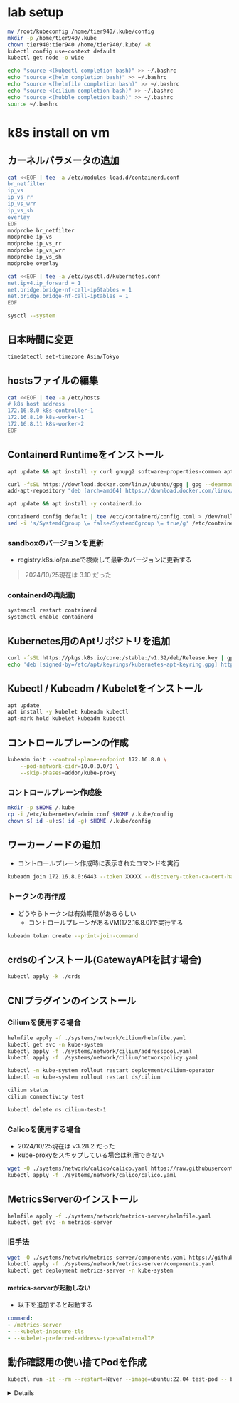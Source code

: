 # lab setup
```bash
mv /root/kubeconfig /home/tier940/.kube/config
mkdir -p /home/tier940/.kube
chown tier940:tier940 /home/tier940/.kube/ -R
kubectl config use-context default
kubectl get node -o wide

echo "source <(kubectl completion bash)" >> ~/.bashrc
echo "source <(helm completion bash)" >> ~/.bashrc
echo "source <(helmfile completion bash)" >> ~/.bashrc
echo "source <(cilium completion bash)" >> ~/.bashrc
echo "source <(hubble completion bash)" >> ~/.bashrc
source ~/.bashrc
```

# k8s install on vm
## カーネルパラメータの追加
```bash
cat <<EOF | tee -a /etc/modules-load.d/containerd.conf
br_netfilter
ip_vs
ip_vs_rr
ip_vs_wrr
ip_vs_sh
overlay
EOF
modprobe br_netfilter
modprobe ip_vs
modprobe ip_vs_rr
modprobe ip_vs_wrr
modprobe ip_vs_sh
modprobe overlay

cat <<EOF | tee -a /etc/sysctl.d/kubernetes.conf
net.ipv4.ip_forward = 1
net.bridge.bridge-nf-call-ip6tables = 1
net.bridge.bridge-nf-call-iptables = 1
EOF

sysctl --system
```

## 日本時間に変更
```bash
timedatectl set-timezone Asia/Tokyo
```

## hostsファイルの編集
```bash
cat <<EOF | tee -a /etc/hosts
# k8s host address
172.16.8.0 k8s-controller-1
172.16.8.10 k8s-worker-1
172.16.8.11 k8s-worker-2
EOF
```

## Containerd Runtimeをインストール
```bash
apt update && apt install -y curl gnupg2 software-properties-common apt-transport-https ca-certificates

curl -fsSL https://download.docker.com/linux/ubuntu/gpg | gpg --dearmour -o /etc/apt/trusted.gpg.d/docker.gpg 
add-apt-repository "deb [arch=amd64] https://download.docker.com/linux/ubuntu $(lsb_release -cs) stable"

apt update && apt install -y containerd.io

containerd config default | tee /etc/containerd/config.toml > /dev/null 2>&1 
sed -i 's/SystemdCgroup \= false/SystemdCgroup \= true/g' /etc/containerd/config.toml
```

### sandboxのバージョンを更新
- registry.k8s.io/pauseで検索して最新のバージョンに更新する
> 2024/10/25現在は 3.10 だった

### containerdの再起動
```bash
systemctl restart containerd
systemctl enable containerd
```

## Kubernetes用のAptリポジトリを追加
```bash
curl -fsSL https://pkgs.k8s.io/core:/stable:/v1.32/deb/Release.key | gpg --dearmor -o /etc/apt/keyrings/kubernetes-apt-keyring.gpg
echo 'deb [signed-by=/etc/apt/keyrings/kubernetes-apt-keyring.gpg] https://pkgs.k8s.io/core:/stable:/v1.32/deb/ /' | tee /etc/apt/sources.list.d/kubernetes.list
```

## Kubectl / Kubeadm / Kubeletをインストール
```bash
apt update
apt install -y kubelet kubeadm kubectl
apt-mark hold kubelet kubeadm kubectl
```

## コントロールプレーンの作成
```bash
kubeadm init --control-plane-endpoint 172.16.8.0 \
    --pod-network-cidr=10.0.0.0/8 \
    --skip-phases=addon/kube-proxy
```

### コントロールプレーン作成後
```bash
mkdir -p $HOME /.kube
cp -i /etc/kubernetes/admin.conf $HOME /.kube/config
chown $( id -u):$( id -g) $HOME /.kube/config
```

## ワーカーノードの追加
- コントロールプレーン作成時に表示されたコマンドを実行
```bash
kubeadm join 172.16.8.0:6443 --token XXXXX --discovery-token-ca-cert-hash sha256:YYYY
```

### トークンの再作成
- どうやらトークンは有効期限があるらしい
    - コントロールプレーンがあるVM(172.16.8.0)で実行する
```bash
kubeadm token create --print-join-command
```

## crdsのインストール(GatewayAPIを試す場合)
```bash
kubectl apply -k ./crds
```

## CNIプラグインのインストール
### Ciliumを使用する場合
```bash
helmfile apply -f ./systems/network/cilium/helmfile.yaml
kubectl get svc -n kube-system
kubectl apply -f ./systems/network/cilium/addresspool.yaml
kubectl apply -f ./systems/network/cilium/networkpolicy.yaml

kubectl -n kube-system rollout restart deployment/cilium-operator
kubectl -n kube-system rollout restart ds/cilium

cilium status
cilium connectivity test

kubectl delete ns cilium-test-1
```

### Calicoを使用する場合
- 2024/10/25現在は v3.28.2 だった
- kube-proxyをスキップしている場合は利用できない
```bash
wget -O ./systems/network/calico/calico.yaml https://raw.githubusercontent.com/projectcalico/calico/refs/tags/v3.28.2/manifests/calico.yaml
kubectl apply -f ./systems/network/calico/calico.yaml
```

## MetricsServerのインストール
```bash
helmfile apply -f ./systems/network/metrics-server/helmfile.yaml
kubectl get svc -n metrics-server
```

### 旧手法
```bash
wget -O ./systems/network/metrics-server/components.yaml https://github.com/kubernetes-sigs/metrics-server/releases/download/v0.7.2/components.yaml
kubectl apply -f ./systems/network/metrics-server/components.yaml
kubectl get deployment metrics-server -n kube-system
```

#### metrics-serverが起動しない
- 以下を追加すると起動する
```yaml
command:
- /metrics-server
- --kubelet-insecure-tls
- --kubelet-preferred-address-types=InternalIP
```

## 動作確認用の使い捨てPodを作成
```bash
kubectl run -it --rm --restart=Never --image=ubuntu:22.04 test-pod -- bash
```

<details>

## LoadBalancerの設定
### MetalLB
```bash
helm repo add metallb https://metallb.github.io/metallb
helm repo update
helm upgrade --install metallb metallb/metallb --create-namespace -n metallb-system
kubectl get svc -n metallb-system

kubectl apply -f ./systems/network/metallb/addresspool.yaml
```

</details>
